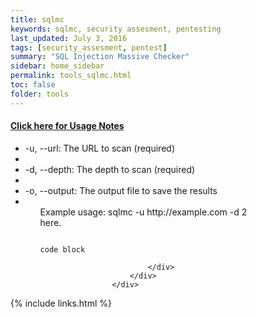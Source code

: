 ```yaml
---
title: sqlmc
keywords: sqlmc, security assesment, pentesting
last_updated: July 3, 2016
tags: [security_assesment, pentest] 
summary: "SQL Injection Massive Checker"
sidebar: home_sidebar
permalink: tools_sqlmc.html
toc: false
folder: tools
---
```


<div class="panel-group" id="accordion">
                    <div class="panel panel-default">
                        <div class="panel-heading">
                            <h4 class="panel-title">
                                <a class="noCrossRef accordion-toggle" data-toggle="collapse" data-parent="#accordion" href="#collapseOne">Click here for Usage Notes</a>
                            </h4>
                        </div>
                        <div id="collapseOne" class="panel-collapse collapse noCrossRef">
                            <div class="panel-body">
<ul>
<li>-u, --url: The URL to scan (required)<li/>
<li>-d, --depth: The depth to scan (required)<li/>
<li>-o, --output: The output file to save the results<li/>
<ul/>
Example usage:
sqlmc -u http://example.com -d 2
                                <br/>here.

<div class="language-html highlighter-rouge"><div class="highlight"><pre class="highlight"><code>
code block
</code></pre></div></div>


                            </div>
                        </div>
                    </div>
</div>
<!-- /.panel-group -->


{% include links.html %}

